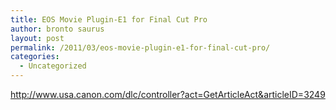 ```yaml
---
title: EOS Movie Plugin-E1 for Final Cut Pro
author: bronto saurus
layout: post
permalink: /2011/03/eos-movie-plugin-e1-for-final-cut-pro/
categories:
  - Uncategorized
---
```

<http://www.usa.canon.com/dlc/controller?act=GetArticleAct&articleID=3249>